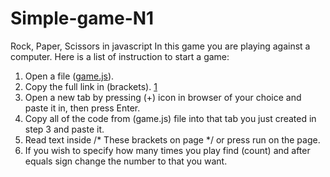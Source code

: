 # Simple-game-N1
Rock, Paper, Scissors in javascript
In this game you are playing against a computer. Here is a list of instruction to start a game:
1) Open a file  ([game.js](game.js)).
2) Copy the full link in (brackets). [1](https://bjohnson.lmu.build/cmsi185web/scriptrunner.html)
3) Open a new tab by pressing (+) icon in browser of your choice and paste it in, then press Enter.
4) Copy all of the code from (game.js) file into that tab you just created in step 3 and paste it.
5) Read text inside /* These brackets on page */ or press run on the page.
6) If you wish to specify how many times you play find (count) and after equals sign change the number to that you want.
